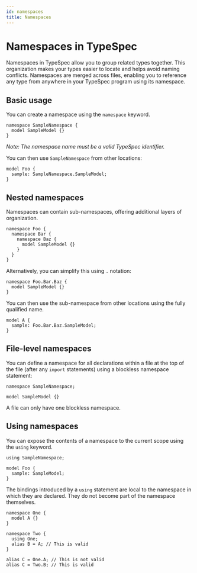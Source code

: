 ```yaml
---
id: namespaces
title: Namespaces
---
```


# Namespaces in TypeSpec

Namespaces in TypeSpec allow you to group related types together. This organization makes your types easier to locate and helps avoid naming conflicts. Namespaces are merged across files, enabling you to reference any type from anywhere in your TypeSpec program using its namespace.

## Basic usage

You can create a namespace using the `namespace` keyword.

```typespec
namespace SampleNamespace {
  model SampleModel {}
}
```

_Note: The namespace name must be a valid TypeSpec identifier._

You can then use `SampleNamespace` from other locations:

```typespec
model Foo {
  sample: SampleNamespace.SampleModel;
}
```

## Nested namespaces

Namespaces can contain sub-namespaces, offering additional layers of organization.

```typespec
namespace Foo {
  namespace Bar {
    namespace Baz {
      model SampleModel {}
    }
  }
}
```

Alternatively, you can simplify this using `.` notation:

```typespec
namespace Foo.Bar.Baz {
  model SampleModel {}
}
```

You can then use the sub-namespace from other locations using the fully qualified name.

```typespec
model A {
  sample: Foo.Bar.Baz.SampleModel;
}
```

## File-level namespaces

You can define a namespace for all declarations within a file at the top of the file (after any `import` statements) using a blockless namespace statement:

```typespec
namespace SampleNamespace;

model SampleModel {}
```

A file can only have one blockless namespace.

## Using namespaces

You can expose the contents of a namespace to the current scope using the `using` keyword.

```typespec
using SampleNamespace;

model Foo {
  sample: SampleModel;
}
```

The bindings introduced by a `using` statement are local to the namespace in which they are declared. They do not become part of the namespace themselves.

```typespec
namespace One {
  model A {}
}

namespace Two {
  using One;
  alias B = A; // This is valid
}

alias C = One.A; // This is not valid
alias C = Two.B; // This is valid
```
